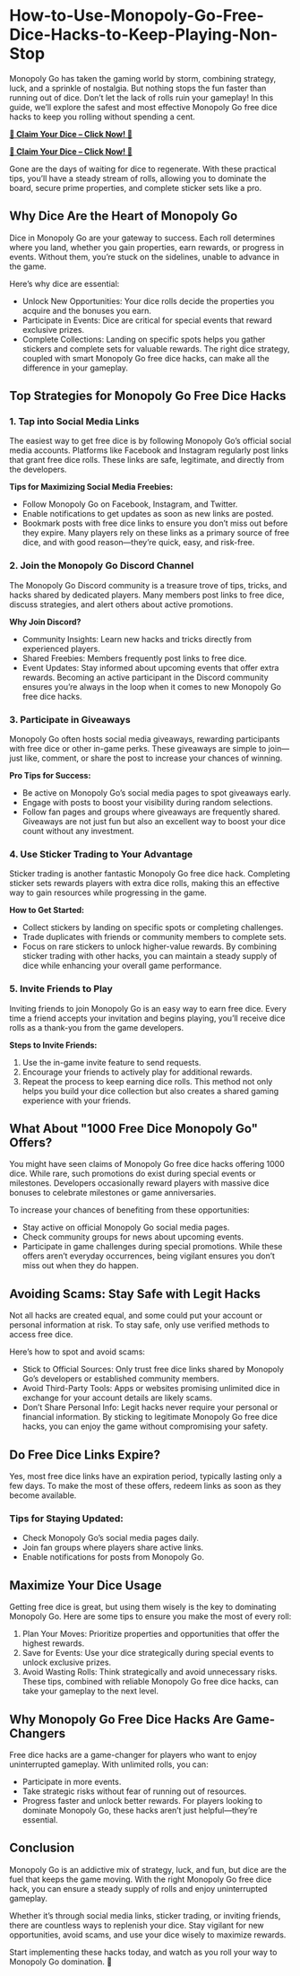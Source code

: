 # How-to-Use-Monopoly-Go-Free-Dice-Hacks-to-Keep-Playing-Non-Stop
Monopoly Go has taken the gaming world by storm, combining strategy, luck, and a sprinkle of nostalgia. But nothing stops the fun faster than running out of dice. Don’t let the lack of rolls ruin your gameplay! In this guide, we’ll explore the safest and most effective Monopoly Go free dice hacks to keep you rolling without spending a cent.

**[🎯 Claim Your Dice – Click Now! 🎯](https://givxo.com/monopoly-go-dice-generator/)**

**[🎯 Claim Your Dice – Click Now! 🎯](https://givxo.com/monopoly-go-dice-generator/)**

Gone are the days of waiting for dice to regenerate. With these practical tips, you’ll have a steady stream of rolls, allowing you to dominate the board, secure prime properties, and complete sticker sets like a pro.

## Why Dice Are the Heart of Monopoly Go
Dice in Monopoly Go are your gateway to success. Each roll determines where you land, whether you gain properties, earn rewards, or progress in events. Without them, you’re stuck on the sidelines, unable to advance in the game.

Here’s why dice are essential:

- Unlock New Opportunities: Your dice rolls decide the properties you acquire and the bonuses you earn.
- Participate in Events: Dice are critical for special events that reward exclusive prizes.
- Complete Collections: Landing on specific spots helps you gather stickers and complete sets for valuable rewards.
The right dice strategy, coupled with smart Monopoly Go free dice hacks, can make all the difference in your gameplay.

## Top Strategies for Monopoly Go Free Dice Hacks
### 1. Tap into Social Media Links
The easiest way to get free dice is by following Monopoly Go’s official social media accounts. Platforms like Facebook and Instagram regularly post links that grant free dice rolls. These links are safe, legitimate, and directly from the developers.

**Tips for Maximizing Social Media Freebies:**

- Follow Monopoly Go on Facebook, Instagram, and Twitter.
- Enable notifications to get updates as soon as new links are posted.
- Bookmark posts with free dice links to ensure you don’t miss out before they expire.
Many players rely on these links as a primary source of free dice, and with good reason—they’re quick, easy, and risk-free.

### 2. Join the Monopoly Go Discord Channel
The Monopoly Go Discord community is a treasure trove of tips, tricks, and hacks shared by dedicated players. Many members post links to free dice, discuss strategies, and alert others about active promotions.

**Why Join Discord?**

- Community Insights: Learn new hacks and tricks directly from experienced players.
- Shared Freebies: Members frequently post links to free dice.
- Event Updates: Stay informed about upcoming events that offer extra rewards.
Becoming an active participant in the Discord community ensures you’re always in the loop when it comes to new Monopoly Go free dice hacks.

### 3. Participate in Giveaways
Monopoly Go often hosts social media giveaways, rewarding participants with free dice or other in-game perks. These giveaways are simple to join—just like, comment, or share the post to increase your chances of winning.

**Pro Tips for Success:**

- Be active on Monopoly Go’s social media pages to spot giveaways early.
- Engage with posts to boost your visibility during random selections.
- Follow fan pages and groups where giveaways are frequently shared.
Giveaways are not just fun but also an excellent way to boost your dice count without any investment.

### 4. Use Sticker Trading to Your Advantage
Sticker trading is another fantastic Monopoly Go free dice hack. Completing sticker sets rewards players with extra dice rolls, making this an effective way to gain resources while progressing in the game.

**How to Get Started:**

- Collect stickers by landing on specific spots or completing challenges.
- Trade duplicates with friends or community members to complete sets.
- Focus on rare stickers to unlock higher-value rewards.
By combining sticker trading with other hacks, you can maintain a steady supply of dice while enhancing your overall game performance.

### 5. Invite Friends to Play
Inviting friends to join Monopoly Go is an easy way to earn free dice. Every time a friend accepts your invitation and begins playing, you’ll receive dice rolls as a thank-you from the game developers.

**Steps to Invite Friends:**

1. Use the in-game invite feature to send requests.
2. Encourage your friends to actively play for additional rewards.
3. Repeat the process to keep earning dice rolls.
This method not only helps you build your dice collection but also creates a shared gaming experience with your friends.

## What About "1000 Free Dice Monopoly Go" Offers?
You might have seen claims of Monopoly Go free dice hacks offering 1000 dice. While rare, such promotions do exist during special events or milestones. Developers occasionally reward players with massive dice bonuses to celebrate milestones or game anniversaries.

To increase your chances of benefiting from these opportunities:

- Stay active on official Monopoly Go social media pages.
- Check community groups for news about upcoming events.
- Participate in game challenges during special promotions.
While these offers aren’t everyday occurrences, being vigilant ensures you don’t miss out when they do happen.

## Avoiding Scams: Stay Safe with Legit Hacks
Not all hacks are created equal, and some could put your account or personal information at risk. To stay safe, only use verified methods to access free dice.

Here’s how to spot and avoid scams:

- Stick to Official Sources: Only trust free dice links shared by Monopoly Go’s developers or established community members.
- Avoid Third-Party Tools: Apps or websites promising unlimited dice in exchange for your account details are likely scams.
- Don’t Share Personal Info: Legit hacks never require your personal or financial information.
By sticking to legitimate Monopoly Go free dice hacks, you can enjoy the game without compromising your safety.

## Do Free Dice Links Expire?
Yes, most free dice links have an expiration period, typically lasting only a few days. To make the most of these offers, redeem links as soon as they become available.

### Tips for Staying Updated:

- Check Monopoly Go’s social media pages daily.
- Join fan groups where players share active links.
- Enable notifications for posts from Monopoly Go.

## Maximize Your Dice Usage
Getting free dice is great, but using them wisely is the key to dominating Monopoly Go. Here are some tips to ensure you make the most of every roll:

1. Plan Your Moves: Prioritize properties and opportunities that offer the highest rewards.
2. Save for Events: Use your dice strategically during special events to unlock exclusive prizes.
3. Avoid Wasting Rolls: Think strategically and avoid unnecessary risks.
These tips, combined with reliable Monopoly Go free dice hacks, can take your gameplay to the next level.

## Why Monopoly Go Free Dice Hacks Are Game-Changers
Free dice hacks are a game-changer for players who want to enjoy uninterrupted gameplay. With unlimited rolls, you can:

- Participate in more events.
- Take strategic risks without fear of running out of resources.
- Progress faster and unlock better rewards.
For players looking to dominate Monopoly Go, these hacks aren’t just helpful—they’re essential.

## Conclusion
Monopoly Go is an addictive mix of strategy, luck, and fun, but dice are the fuel that keeps the game moving. With the right Monopoly Go free dice hack, you can ensure a steady supply of rolls and enjoy uninterrupted gameplay.

Whether it’s through social media links, sticker trading, or inviting friends, there are countless ways to replenish your dice. Stay vigilant for new opportunities, avoid scams, and use your dice wisely to maximize rewards.

Start implementing these hacks today, and watch as you roll your way to Monopoly Go domination. 🎲
